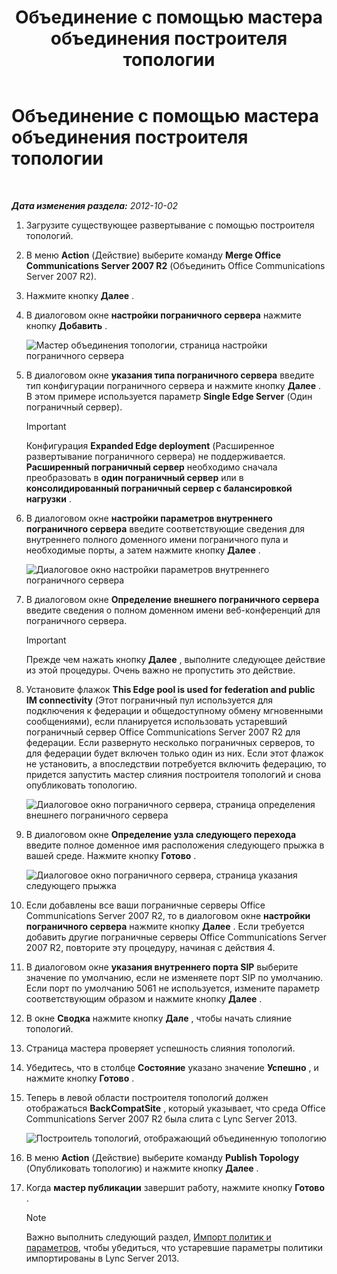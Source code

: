 ﻿---
title: Объединение с помощью мастера объединения построителя топологии
TOCTitle: Объединение с помощью мастера объединения построителя топологии
ms:assetid: c3f3c425-dab6-4dcd-bf0e-d7fde05f2ebf
ms:mtpsurl: https://technet.microsoft.com/ru-ru/library/JJ205243(v=OCS.15)
ms:contentKeyID: 49311105
ms.date: 05/19/2016
mtps_version: v=OCS.15
ms.translationtype: HT
---

# Объединение с помощью мастера объединения построителя топологии

 

_**Дата изменения раздела:** 2012-10-02_

1.  Загрузите существующее развертывание с помощью построителя топологий.

2.  В меню **Action** (Действие) выберите команду **Merge Office Communications Server 2007 R2** (Объединить Office Communications Server 2007 R2).

3.  Нажмите кнопку **Далее** .

4.  В диалоговом окне **настройки пограничного сервера** нажмите кнопку **Добавить** .
    
    ![Мастер объединения топологии, страница настройки пограничного сервера](images/JJ205243.cdca609d-d4d5-47d9-9ff8-8b1daa4106e1(OCS.15).jpg "Мастер объединения топологии, страница настройки пограничного сервера")  

5.  В диалоговом окне **указания типа пограничного сервера** введите тип конфигурации пограничного сервера и нажмите кнопку **Далее** . В этом примере используется параметр **Single Edge Server** (Один пограничный сервер).
    
    > [!important]  
    > Конфигурация <strong>Expanded Edge deployment</strong> (Расширенное развертывание пограничного сервера) не поддерживается. <strong>Расширенный пограничный сервер</strong> необходимо сначала преобразовать в <strong>один пограничный сервер</strong> или в <strong>консолидированный пограничный сервер с балансировкой нагрузки</strong> .

6.  В диалоговом окне **настройки параметров внутреннего пограничного сервера** введите соответствующие сведения для внутреннего полного доменного имени пограничного пула и необходимые порты, а затем нажмите кнопку **Далее** .
    
    ![Диалоговое окно настройки параметров внутреннего пограничного сервера](images/JJ205243.dd664761-839c-4ac8-bd1a-5525589dfbb0(OCS.15).jpg "Диалоговое окно настройки параметров внутреннего пограничного сервера")  

7.  В диалоговом окне **Определение внешнего пограничного сервера** введите сведения о полном доменном имени веб-конференций для пограничного сервера.
    
    > [!important]  
    > Прежде чем нажать кнопку <strong>Далее</strong> , выполните следующее действие из этой процедуры. Очень важно не пропустить это действие.

8.  Установите флажок **This Edge pool is used for federation and public IM connectivity** (Этот пограничный пул используется для подключения к федерации и общедоступному обмену мгновенными сообщениями), если планируется использовать устаревший пограничный сервер Office Communications Server 2007 R2 для федерации. Если развернуто несколько пограничных серверов, то для федерации будет включен только один из них. Если этот флажок не установить, а впоследствии потребуется включить федерацию, то придется запустить мастер слияния построителя топологий и снова опубликовать топологию.
    
    ![Диалоговое окно пограничного сервера, страница определения внешнего пограничного сервера](images/JJ205243.32e97ce5-92f0-477e-8125-5d2ece237b13(OCS.15).jpg "Диалоговое окно пограничного сервера, страница определения внешнего пограничного сервера")  

9.  В диалоговом окне **Определение узла следующего перехода** введите полное доменное имя расположения следующего прыжка в вашей среде. Нажмите кнопку **Готово** .
    
    ![Диалоговое окно пограничного сервера, страница указания следующего прыжка](images/JJ205243.e734ee0d-f91c-4f3f-8ae6-248ecabcf678(OCS.15).jpg "Диалоговое окно пограничного сервера, страница указания следующего прыжка")  

10. Если добавлены все ваши пограничные серверы Office Communications Server 2007 R2, то в диалоговом окне **настройки пограничного сервера** нажмите кнопку **Далее** . Если требуется добавить другие пограничные серверы Office Communications Server 2007 R2, повторите эту процедуру, начиная с действия 4.

11. В диалоговом окне **указания внутреннего порта SIP** выберите значение по умолчанию, если не изменяете порт SIP по умолчанию. Если порт по умолчанию 5061 не используется, измените параметр соответствующим образом и нажмите кнопку **Далее** .

12. В окне **Сводка** нажмите кнопку **Дале** , чтобы начать слияние топологий.

13. Страница мастера проверяет успешность слияния топологий.

14. Убедитесь, что в столбце **Состояние** указано значение **Успешно** , и нажмите кнопку **Готово** .

15. Теперь в левой области построителя топологий должен отображаться **BackCompatSite** , который указывает, что среда Office Communications Server 2007 R2 была слита с Lync Server 2013.
    
    ![Построитель топологий, отображающий объединенную топологию](images/JJ205243.62751c76-f018-4c6d-bb48-c61ef8974d31(OCS.15).jpg "Построитель топологий, отображающий объединенную топологию")  

16. В меню **Action** (Действие) выберите команду **Publish Topology** (Опубликовать топологию) и нажмите кнопку **Далее** .

17. Когда **мастер публикации** завершит работу, нажмите кнопку **Готово** .
    
    > [!note]  
    > Важно выполнить следующий раздел, <a href="import-policies-and-settings.md">Импорт политик и параметров</a>, чтобы убедиться, что устаревшие параметры политики импортированы в Lync Server 2013.
